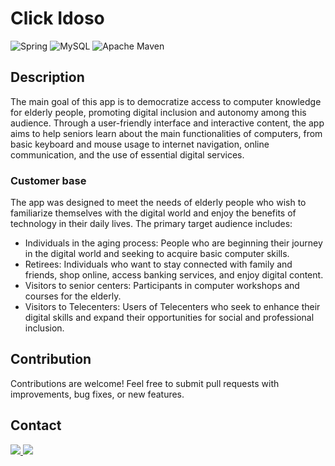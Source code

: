 # Click Idoso
![Spring](https://img.shields.io/badge/spring-%236DB33F.svg?style=for-the-badge&logo=spring&logoColor=white)
![MySQL](https://img.shields.io/badge/mysql-4479A1.svg?style=for-the-badge&logo=mysql&logoColor=white)
![Apache Maven](https://img.shields.io/badge/Apache%20Maven-C71A36?style=for-the-badge&logo=Apache%20Maven&logoColor=white)

## Description
The main goal of this app is to democratize access to computer knowledge for elderly people, promoting digital inclusion and autonomy among this audience. Through a user-friendly interface and interactive content, the app aims to help seniors learn about the main functionalities of computers, from basic keyboard and mouse usage to internet navigation, online communication, and the use of essential digital services.

### Customer base
The app was designed to meet the needs of elderly people who wish to familiarize themselves with the digital world and enjoy the benefits of technology in their daily lives. The primary target audience includes:

- Individuals in the aging process: People who are beginning their journey in the digital world and seeking to acquire basic computer skills.
- Retirees: Individuals who want to stay connected with family and friends, shop online, access banking services, and enjoy digital content.
- Visitors to senior centers: Participants in computer workshops and courses for the elderly.
- Visitors to Telecenters: Users of Telecenters who seek to enhance their digital skills and expand their opportunities for social and professional inclusion.

## Contribution
Contributions are welcome! Feel free to submit pull requests with improvements, bug fixes, or new features.

## Contact
<a href = "mailto:luksmnt1101@gmail.com">
  <img src="https://img.shields.io/badge/-Gmail-%23333?style=for-the-badge&logo=gmail&logoColor=white" target="_blank">
</a>
<a href="https://www.linkedin.com/in/lucas-morais-152672219/" target="_blank">
  <img src="https://img.shields.io/badge/-LinkedIn-%230077B5?style=for-the-badge&logo=linkedin&logoColor=white" target="_blank">
</a>
  
